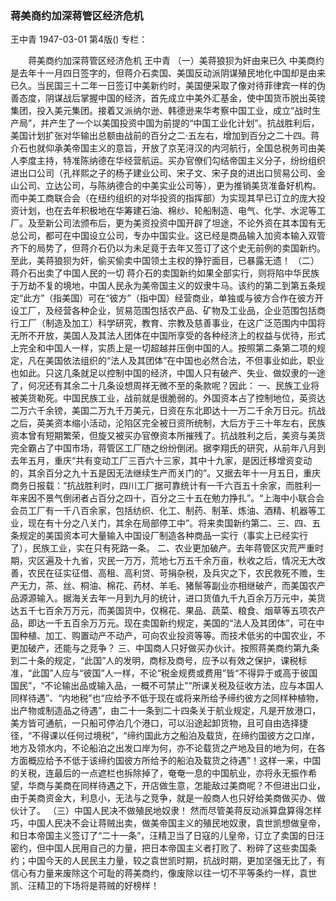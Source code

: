 ### 蒋美商约加深蒋管区经济危机
王中青
1947-03-01
第4版()
专栏：

　　蒋美商约加深蒋管区经济危机
    王中青
   （一）美蒋狼狈为奸由来已久
    中美商约是去年十一月四日签字的，但蒋介石卖国、美国反动派阴谋殖民地化中国却是由来已久。当民国三十二年一日签订中美新约时，美国便采取了像对待菲律宾一样的伪善态度，阴谋战后掌握中国的经济，首先成立中美外汇基金，使中国货币脱出英镑集团，投入美元集团。接着又派纳尔逊、韩德逊来华考察中国工业，成立“战时生产局”，并产生了一个以美国投资中国为前提的“中国工业化计划”。抗战胜利后，美国计划扩张对华输出总额由战前的百分之二·五左右，增加到百分之二十四。蒋介石也就仰承美帝国主义的意旨，开放了京芜浔汉的内河航行，全国总税务司由美人李度主持，特准陈纳德在华经营航运。买办官僚们勾结帝国主义分子，纷纷组织进出口公司（孔祥熙之子的杨子建业公司、宋子文、宋子良的进出口贸易公司、金山公司、立达公司，与陈纳德合的中美实业公司等），更为推销美货准备好机构。而中美工商联合会（在纽约组织的对华投资的指挥部）为实现其早已订立的庞大投资计划，也在去年积极地在华筹建石油、棉纱、轮船制造、电气、化学、水泥等工厂。及至新公司法颁布后，更为美资投资中国开辟了坦途，不论外资在其本国有无总公司，都可在中国设立公司，专办中国实业。这已经是商品输入加资本输入双管齐下的局势了，但蒋介石仍以为未足竟于去年又签订了这个史无前例的卖国新约。至此，美蒋狼狈为奸，偷买偷卖中国领土主权的狰狞面目，已暴露无遗！
  （二）蒋介石出卖了中国人民的一切
    蒋介石的卖国新约如果全部实行，则将陷中华民族于万劫不复的境地，中国人民永为美帝国主义的奴隶牛马。该约的第二到第五条规定“此方”（指美国）可在“彼方”（指中国）经营商业，单独或与彼方合作在彼方开设工厂，及经营各种企业，贸易范围包括农产品、矿物及工业品，企业范围包括商行工厂（制造及加工）科学研究，教育、宗教及慈善事业，在这广泛范围内中国将无所不开放，美国人及其法人团体在中国所享受的各种经济上的权益与优待，形式上完全和中国人一样，实质上是一切超越并压倒中国的人。按照第二条第二项的规定，凡在美国依法组织的“法人及其团体”在中国也必然合法，不但事业如此，职业也如此。只这几条就足以控制中国的经济，中国人只有破产、失业、做奴隶的一途了，何况还有其余二十几条设想周祥无微不至的条款呢？因此：
    一、民族工业将被美货勒死。中国民族工业，战前就是很脆弱的。外国资本占了控制地位，英资达二万六千余镑，美国二万九千万美元，日资在东北即达十一万二千余万日元。抗战之后，英美资本缩小活动，沦陷区完全被日资所统制，大后方于三十年左右，民族资本曾有短期繁荣，但旋又被买办官僚资本所摧残了。抗战胜利之后，美资与美货完全霸占了中国市场，蒋管区工厂随之纷纷倒闭。据李翔氏的研究，从前年八月到去年五月，重庆“共有变动工厂三百六十三家，其中十九家，是因迁移增资变动的，其余百分之九十五是因无法继续生产而关门的”。又据去年十一月五日，重庆商务日报载：“抗战胜利时，四川工厂据可靠统计有一千六百五十余家，而胜利一年来因不景气倒闭者占百分之四十，百分之三十五在勉力挣扎”。“上海中小联合会会员工厂有一千八百余家，包括纺织、化工、制药、制革、炼油、酒精、机器等工业，现在有十分之八关门，其余在局部停工中”。将来卖国新约第二、三、四、五条规定的美国资本可大量输入中国设厂制造各种商品一实行（事实上已经实行了），民族工业，实在只有死路一条。
    二、农业更加破产。去年蒋管区灾荒严重时期，灾区遍及十九省，灾民一万万，荒地七万五千余万亩，秋收之后，情况无大改善，农民在征实征借、高租、高利贷、苛捐杂税，及兵灾之下，农民救死不赡，生产无力，茶、丝、桐油、棉花、药材、羊毛、猪鬃等副业亦相继破产，而美国农产品源源输入。据海关去年一月到九月的统计，进口货值九千九百余万万元中，美货达五千七百余万万元，而美国货中，仅棉花、果品、蔬菜、粮食、烟草等五项农产品，即达一千五百余万万元。现在卖国新约规定，美国的“法人及其团体”，可在中国种植、加工、购置动产不动产，可向农业投资等等。而技术低劣的中国农业，不更加破产，还能与之竞争？
    三、中国商人只好做买办伙计。按照蒋美商约第九条到二十条的规定，“此国”人的发明，商标及商号，应予以有效之保护，课税标准，“此国”人应与“彼国”人一样，不论“税金规费或费用”皆“不得异于或高于彼国国民”，“不论输出品或输入品，一概不可禁止”“所课关税及征收方法，应与本国人同样待遇”、“内地税”也“应给予不低于现在或将来所给予缔约彼方之同样种植物，出产物或制造品之待遇”，由二十一条到二十四条关于航业规定，凡是开放港口，美方皆可通航，一只船可停泊几个港口，可以沿途起卸货物，且可自由选择捷径，“不得课以任何过境税”，“缔约国此方之船泊及载货，在缔约国彼方之口岸，地方及领水内，不论船泊之出发口岸为何，亦不论载货之产地及目的地为何，在各方面概应给予不低于该缔约国彼方所给予的船泊及载货之待遇”！这样一来，中国的关税，连最后的一点遮栏也拆除掉了，奄奄一息的中国航业，亦将永无振作希望，华商与美商在同样待遇之下，开店做生意，怎能敌过美商呢？不但进出口业，由于美商资金大，利息小，无法与之竞争，就是一般商人也只好给美商做买办、做伙计了。
  （三）中国人民决不做殖民地奴隶！
    然而尽管美蒋反动派算盘算得怎样巧，中国人民决不会让蒋贼出卖，做美帝国主义的殖民地奴隶，袁世凯想做皇帝，和日本帝国主义签订了“二十一条”，汪精卫当了日寇的儿皇帝，订立了卖国的日汪密约，但中国人民用自己的力量，把日本帝国主义者打败了、粉碎了这些卖国条约；中国今天的人民民主力量，较之袁世凯时期，抗战时期，更加坚强无比了，有信心有力量来废除这个可耻的蒋美商约，像废除以往一切不平等条约一样，袁世凯、汪精卫的下场将是蒋贼的好榜样！
